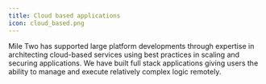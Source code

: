 ```yaml
---
title: Cloud based applications
icon: cloud_based.png
---
```

Mile Two has supported large platform developments through expertise in architecting cloud-based services using best practices in scaling and securing applications. We have built full stack applications giving users the ability to manage and execute relatively complex logic remotely.
